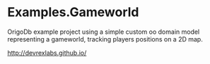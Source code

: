 Examples.Gameworld
=====================

OrigoDb example project using a simple custom oo domain model representing a gameworld, 
tracking players positions on a 2D map. 


http://devrexlabs.github.io/
